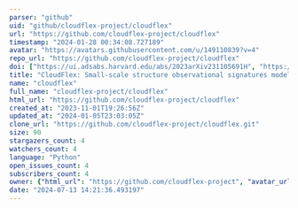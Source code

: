 ```yaml
---
parser: "github"
uid: "github/cloudflex-project/cloudflex"
url: "https://github.com/cloudflex-project/cloudflex"
timestamp: "2024-01-28 00:34:08.727189"
avatar: "https://avatars.githubusercontent.com/u/149110839?v=4"
repo_url: "https://github.com/cloudflex-project/cloudflex"
doi: ["https://ui.adsabs.harvard.edu/abs/2023arXiv231105691H", "https://ui.adsabs.harvard.edu/abs/2023ascl.soft12026H/abstract"]
title: "CloudFlex: Small-scale structure observational signatures modeling"
name: "cloudflex"
full_name: "cloudflex-project/cloudflex"
html_url: "https://github.com/cloudflex-project/cloudflex"
created_at: "2023-11-01T19:26:56Z"
updated_at: "2024-01-05T23:03:05Z"
clone_url: "https://github.com/cloudflex-project/cloudflex.git"
size: 90
stargazers_count: 4
watchers_count: 4
language: "Python"
open_issues_count: 4
subscribers_count: 4
owner: {"html_url": "https://github.com/cloudflex-project", "avatar_url": "https://avatars.githubusercontent.com/u/149110839?v=4", "login": "cloudflex-project", "type": "Organization"}
date: "2024-07-13 14:21:36.493197"
---
```

